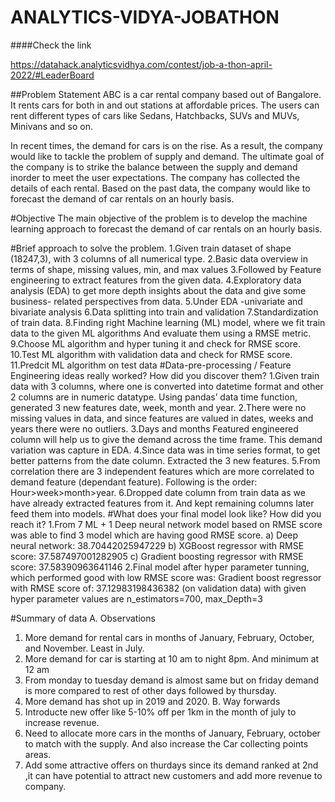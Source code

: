 # ANALYTICS-VIDYA-JOBATHON

####Check the link 

https://datahack.analyticsvidhya.com/contest/job-a-thon-april-2022/#LeaderBoard 

##Problem Statement
ABC is a car rental company based out of Bangalore. It rents cars for both in and out stations at affordable prices. The users can rent different types of cars like Sedans, Hatchbacks, SUVs and MUVs, Minivans and so on.

In recent times, the demand for cars is on the rise. As a result, the company would like to tackle the problem of supply and demand. The ultimate goal of the company is to strike the balance between the supply and demand inorder to meet the user expectations. The company has collected the details of each rental. Based on the past data, the company would like to forecast the demand of car rentals on an hourly basis.

#Objective
The main objective of the problem is to develop the machine learning approach to forecast the demand of car rentals on an hourly basis.

#Brief approach to solve the problem.
1.Given train dataset of shape (18247,3), with 3 columns of all numerical type.
2.Basic data overview in terms of shape, missing values, min, and max values
3.Followed by Feature engineering to extract features from the given data.
4.Exploratory data analysis (EDA) to get more depth insights about the data and give some business- related perspectives from data.
5.Under EDA -univariate and bivariate analysis
6.Data splitting into train and validation
7.Standardization of train data.
8.Finding right Machine learning (ML) model, where we fit train data to the given ML algorithms
And evaluate them using a RMSE metric.
9.Choose ML algorithm and hyper tuning it and check for RMSE score.
10.Test ML algorithm with validation data and check for RMSE score.
11.Predcit ML algorithm on test data
#Data-pre-processing / Feature Engineering ideas really worked? How did you discover them? 
1.Given train data with 3 columns, where one is converted into datetime format and other 2 columns are in numeric datatype. Using pandas’ data time function, generated 3 new features date, week, month and year. 2.There were no missing values in data, and since features are valued in dates, weeks and years there were no outliers. 3.Days and months Featured engineered column will help us to give the demand across the time frame. This demand variation was capture in EDA. 4.Since data was in time series format, to get better patterns from the date column. Extracted the 3 new features. 5.From correlation there are 3 independent features which are more correlated to demand feature (dependant feature). Following is the order: Hour>week>month>year. 6.Dropped date column from train data as we have already extracted features from it. And kept remaining columns later feed them into models.
#What does your final model look like? How did you reach it? 
1.From 7 ML + 1 Deep neural network model based on RMSE score was able to find 3 model which are having good RMSE score. a) Deep neural network: 38.70442025947229 b) XGBoost regressor with RMSE score: 37.587497001282905 c) Gradient boosting regressor with RMSE score: 37.58390963641146 2.Final model after hyper parameter tunning, which performed good with low RMSE score was: Gradient boost regressor with RMSE score of: 37.12983198436382 (on validation data) with given hyper parameter values are n_estimators=700, max_Depth=3 

#Summary of data A. 
Observations 
1. More demand for rental cars in months of January, February, October, and November. Least in July. 
2. More demand for car is starting at 10 am to night 8pm. And minimum at 12 am 
3. From monday to tuesday demand is almost same but on friday demand is more compared to rest of other days followed by thursday. 
4. More demand has shot up in 2019 and 2020.
 B. Way forwards 
1. Introducte new offer like 5-10% off per 1km in the month of july to increase revenue.
2. Need to allocate more cars in the months of January, February, october to match with the supply. And also increase the Car collecting points areas. 
3. Add some attractive offers on thurdays since its demand ranked at 2nd ,it can have potential to attract new customers and add more revenue to company.
